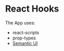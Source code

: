 # React Hooks

The App uses:

- react-scripts
- prop-types
- [Semantic UI](https://semantic-ui.com/)